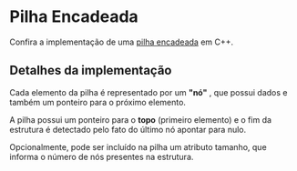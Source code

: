 # Pilha Encadeada

Confira a implementação de uma [pilha encadeada](pilhaEncadeada.cpp) em C++.

## Detalhes da implementação

Cada elemento da pilha é representado por um **"nó"** , que possui dados e também um ponteiro para o próximo elemento.

A pilha possui um ponteiro para o **topo** (primeiro elemento) e o fim da estrutura é detectado pelo fato do último nó apontar para nulo.

Opcionalmente, pode ser incluído na pilha um atributo tamanho, que informa o número de nós presentes na estrutura.